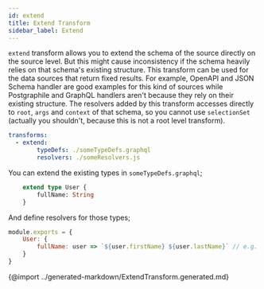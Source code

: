 ```yaml
---
id: extend
title: Extend Transform
sidebar_label: Extend
---
```


`extend` transform allows you to extend the schema of the source directly on the source level. But this might cause inconsistency if the schema heavily relies on that schema's existing structure. This transform can be used for the data sources that return fixed results. For example, OpenAPI and JSON Schema handler are good examples for this kind of sources while Postgraphile and GraphQL handlers aren't because they rely on their existing structure. The resolvers added by this transform accesses directly to `root`, `args` and `context` of that schema, so you cannot use `selectionSet` (actually you shouldn't, because this is not a root level transform).


```yml
transforms:
  - extend: 
        typeDefs: ./someTypeDefs.graphql
        resolvers: ./someResolvers.js
```

You can extend the existing types in `someTypeDefs.graphql`;

```graphql
    extend type User {
        fullName: String
    }
```

And define resolvers for those types;

```js
module.exports = {
    User: {
        fullName: user => `${user.firstName} ${user.lastName}` // e.g. `user` is the raw result returned by your data source
    }
}
```

{@import ../generated-markdown/ExtendTransform.generated.md}
